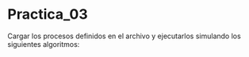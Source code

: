 # Practica_03
Cargar los procesos definidos en el archivo y ejecutarlos simulando los siguientes algoritmos:
